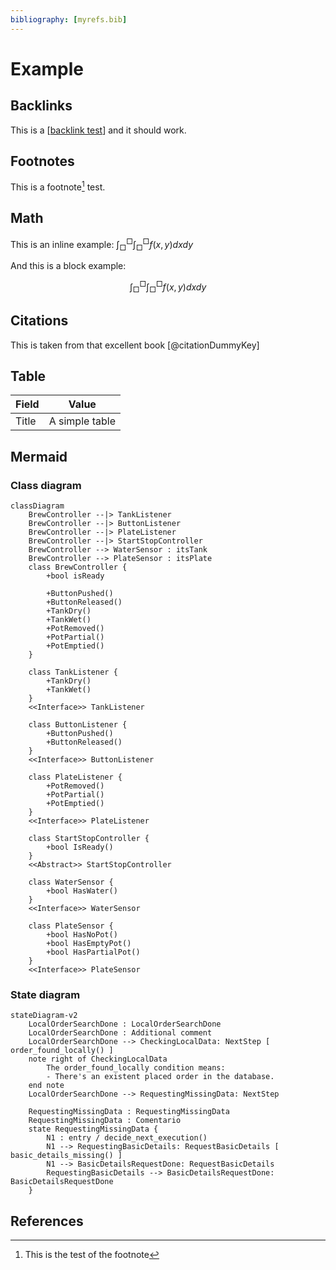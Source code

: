 ```yaml
---
bibliography: [myrefs.bib]
---
```


# Example

## Backlinks

This is a [[backlink test]] and it should work.

## Footnotes

This is a footnote[^1] test.

## Math

This is an inline example: $\int_{\Box}^{\Box} \int_{\Box}^{\Box} f(x, y) dx dy$

And this is a block example:

$$
\int_{\Box}^{\Box} \int_{\Box}^{\Box} f(x, y) dx dy
$$

## Citations

This is taken from that excellent book [@citationDummyKey]

## Table

| Field | Value          |
| ----- | -------------- |
| Title | A simple table |

## Mermaid

### Class diagram

```mermaid
classDiagram
    BrewController --|> TankListener
    BrewController --|> ButtonListener
    BrewController --|> PlateListener
    BrewController --|> StartStopController
    BrewController --> WaterSensor : itsTank
    BrewController --> PlateSensor : itsPlate
    class BrewController {
        +bool isReady

        +ButtonPushed()
        +ButtonReleased()
        +TankDry()
        +TankWet()
        +PotRemoved()
        +PotPartial()
        +PotEmptied()
    }

    class TankListener {
        +TankDry()
        +TankWet()
    }
    <<Interface>> TankListener

    class ButtonListener {
        +ButtonPushed()
        +ButtonReleased()
    }
    <<Interface>> ButtonListener

    class PlateListener {
        +PotRemoved()
        +PotPartial()
        +PotEmptied()
    }
    <<Interface>> PlateListener

    class StartStopController {
        +bool IsReady()
    }
    <<Abstract>> StartStopController

    class WaterSensor {
        +bool HasWater()
    }
    <<Interface>> WaterSensor

    class PlateSensor {
        +bool HasNoPot()
        +bool HasEmptyPot()
        +bool HasPartialPot()
    }
    <<Interface>> PlateSensor
```

### State diagram

```mermaid
stateDiagram-v2
    LocalOrderSearchDone : LocalOrderSearchDone
    LocalOrderSearchDone : Additional comment
    LocalOrderSearchDone --> CheckingLocalData: NextStep [ order_found_locally() ]
    note right of CheckingLocalData
        The order_found_locally condition means:
        - There's an existent placed order in the database.
    end note
    LocalOrderSearchDone --> RequestingMissingData: NextStep

    RequestingMissingData : RequestingMissingData
    RequestingMissingData : Comentario
    state RequestingMissingData {
        N1 : entry / decide_next_execution()
        N1 --> RequestingBasicDetails: RequestBasicDetails [ basic_details_missing() ]
        N1 --> BasicDetailsRequestDone: RequestBasicDetails
        RequestingBasicDetails --> BasicDetailsRequestDone: BasicDetailsRequestDone
    }
```

## References

[^1]: This is the test of the footnote

[//begin]: # "Autogenerated link references for markdown compatibility"
[backlink test]: <backlink test> "backlink test"
[//end]: # "Autogenerated link references"
